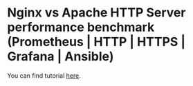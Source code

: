 # Nginx vs Apache HTTP Server performance benchmark (Prometheus | HTTP | HTTPS | Grafana | Ansible)

You can find tutorial [here](https://youtu.be/Fx8afVZJLd4).
